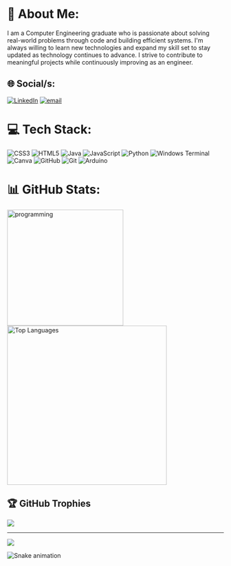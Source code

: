 # 👤 About Me:
I am a Computer Engineering graduate who is passionate about solving real-world problems through code and building efficient systems. I'm always willing to learn new technologies and expand my skill set to stay updated as technology continues to advance. I strive to contribute to meaningful projects while continuously improving as an engineer.


## 🌐 Social/s:
[![LinkedIn](https://img.shields.io/badge/LinkedIn-%230077B5.svg?logo=linkedin&logoColor=white)](https://linkedin.com/in/john-carlo-martin-53189536b) [![email](https://img.shields.io/badge/Email-D14836?logo=gmail&logoColor=white)](mailto:john.martin00316@gmail.com)

# 💻 Tech Stack:
![CSS3](https://img.shields.io/badge/css3-%231572B6.svg?style=for-the-badge&logo=css3&logoColor=white) ![HTML5](https://img.shields.io/badge/html5-%23E34F26.svg?style=for-the-badge&logo=html5&logoColor=white) ![Java](https://img.shields.io/badge/java-%23ED8B00.svg?style=for-the-badge&logo=openjdk&logoColor=white) ![JavaScript](https://img.shields.io/badge/javascript-%23323330.svg?style=for-the-badge&logo=javascript&logoColor=%23F7DF1E) ![Python](https://img.shields.io/badge/python-3670A0?style=for-the-badge&logo=python&logoColor=ffdd54) ![Windows Terminal](https://img.shields.io/badge/Windows%20Terminal-%234D4D4D.svg?style=for-the-badge&logo=windows-terminal&logoColor=white) ![Canva](https://img.shields.io/badge/Canva-%2300C4CC.svg?style=for-the-badge&logo=Canva&logoColor=white) ![GitHub](https://img.shields.io/badge/github-%23121011.svg?style=for-the-badge&logo=github&logoColor=white) ![Git](https://img.shields.io/badge/git-%23F05033.svg?style=for-the-badge&logo=git&logoColor=white) ![Arduino](https://img.shields.io/badge/-Arduino-00979D?style=for-the-badge&logo=Arduino&logoColor=white)
# 📊 GitHub Stats:
<img src="https://github.com/user-attachments/assets/8780f11d-f46d-4cf9-bd24-6ec88485967e" alt="programming" width="270"/> <img src="https://github-readme-stats.vercel.app/api/top-langs/?username=JohnMartin0301&theme=dark&hide_border=true&include_all_commits=true&count_private=true&layout=compact" alt="Top Languages" width="371"/>



## 🏆 GitHub Trophies
![](https://github-profile-trophy.vercel.app/?username=JohnMartin0301&theme=radical&no-frame=false&no-bg=true&margin-w=4)

---
[![](https://visitcount.itsvg.in/api?id=JohnMartin0301&icon=0&color=0)](https://visitcount.itsvg.in)

<img src="https://raw.githubusercontent.com/maurodesouza/maurodesouza/output/snake.svg" alt="Snake animation" />
